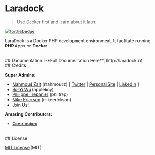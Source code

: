 # Laradock
> Use Docker first and learn about it later.


[![forthebadge](http://forthebadge.com/images/badges/built-by-developers.svg)](http://zalt.me)

LaraDock is a Docker PHP development environment. It facilitate running **PHP** Apps on **Docker**.






<br>
## Documentation
[**Full Documentation Here**](http://laradock.io)





<br>
## Credits

**Super Admins:**

- [Mahmoud Zalt](https://github.com/Mahmoudz) (mahmoudz)  [ [Twitter](https://twitter.com/Mahmoud_Zalt) | [Personal Site](http://zalt.me) | [LinkedIn](https://www.linkedin.com/in/mahmoudzalt) ]
- [Bo-Yi Wu](https://github.com/appleboy) (appleboy)
- [Philippe Trépanier](https://github.com/philtrep) (philtrep)
- [Mike Erickson](https://github.com/mikeerickson) (mikeerickson)
- Join Us!

**Amazing Contributors:**

- [Contributors](https://github.com/laradock/laradock/graphs/contributors)





<br>
## License

[MIT License](https://github.com/laradock/laradock/blob/master/LICENSE) (MIT)
